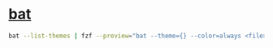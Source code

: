 # [bat](https://github.com/sharkdp/bat)

```sh
bat --list-themes | fzf --preview="bat --theme={} --color=always <file>"
```